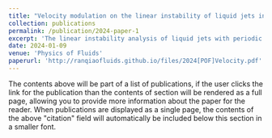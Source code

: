 ```yaml
---
title: "Velocity modulation on the linear instability of liquid jets in ambient gas"
collection: publications
permalink: /publication/2024-paper-1
excerpt: 'The linear instability analysis of liquid jets with periodic velocity modulation in the ambient gas is carried out. Utilizing the viscous potential theory and the Floquet theory, an analytical dispersion relation for the perturbation growth can be obtained. Due to the parametric resonance caused by velocity modulation, the oscillatory Kelvin–Helmholtz instability (OKHI) can be triggered in the short-wavelength region, leading to the competition between the OKHI and the intrinsic Rayleigh–Plateau and Kelvin–Helmholtz instability (RP-KHI). The parametric study shows that the increase in the velocity oscillation amplitude can enhance the jet instability and lead to the transition of the instability mechanism from the RP-KHI to the OKHI. The velocity oscillation frequency mainly affects the growth of the OKHI. Specifically, the maximum growth rates of perturbation vary with the oscillation frequency at moderate frequencies due to the competition between the RP-KHI and the OKHI, whereas they converge to constant values as the frequency either increases or decreases continuously. The increase in the Weber number promotes the RP-KHI and the OKHI simultaneously, and the jet breakup is dominated by the axisymmetric perturbation of the RP-KHI consistently. The increase in the Reynolds number enhances the jet instability, but hardly affects unstable wavenumber regions. By comparing the maximum growth rates of axisymmetric and non-axisymmetric perturbations, the predominant mode of the jet instability can be identified. Considering variations in the velocity oscillation amplitude and frequency, the transition between the RP-KHI and the OKHI can be predicted by a phase diagram.'
date: 2024-01-09
venue: 'Physics of Fluids'
paperurl: 'http://ranqiaofluids.github.io/files/2024[POF]Velocity.pdf'
---
```


The contents above will be part of a list of publications, if the user clicks the link for the publication than the contents of section will be rendered as a full page, allowing you to provide more information about the paper for the reader. When publications are displayed as a single page, the contents of the above "citation" field will automatically be included below this section in a smaller font.
